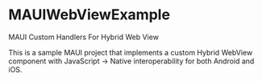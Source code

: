 # MAUIWebViewExample
MAUI Custom Handlers For Hybrid Web View

This is a sample MAUI project that implements a custom Hybrid WebView component with JavaScript -> Native interoperability for both Android and iOS.

